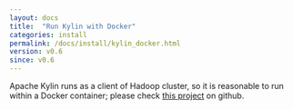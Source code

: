 ```yaml
---
layout: docs
title:  "Run Kylin with Docker"
categories: install
permalink: /docs/install/kylin_docker.html
version: v0.6
since: v0.6
---
```


Apache Kylin runs as a client of Hadoop cluster, so it is reasonable to run within a Docker container; please check [this project](https://github.com/Kyligence/kylin-docker/) on github.
  
